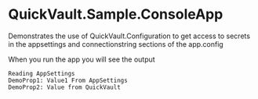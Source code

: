 ﻿# QuickVault.Sample.ConsoleApp

Demonstrates the use of QuickVault.Configuration to get access to secrets in the appsettings and connectionstring sections of the app.config

When you run the app you will see the output

```console
Reading AppSettings
DemoProp1: Value1 From AppSettings
DemoProp2: Value from QuickVault
```